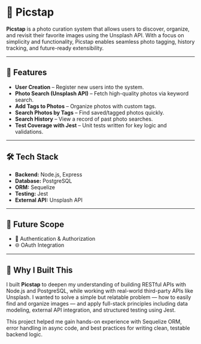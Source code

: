 # 📸 Picstap

**Picstap** is a photo curation system that allows users to discover, organize, and revisit their favorite images using the Unsplash API. With a focus on simplicity and functionality, Picstap enables seamless photo tagging, history tracking, and future-ready extensibility.

---

## 📝 Features

-  **User Creation** – Register new users into the system.
-  **Photo Search (Unsplash API)** – Fetch high-quality photos via keyword search.
-  **Add Tags to Photos** – Organize photos with custom tags.
-  **Search Photos by Tags** – Find saved/tagged photos quickly.
-  **Search History** – View a record of past photo searches.
-  **Test Coverage with Jest** – Unit tests written for key logic and validations.

---

## 🛠️ Tech Stack

- **Backend:** Node.js, Express
- **Database:** PostgreSQL
- **ORM:** Sequelize
- **Testing:** Jest
- **External API:** Unsplash API

---

## 🔮 Future Scope

- 🔐 Authentication & Authorization
- 🌐 OAuth Integration

 --- 

## 🧠 Why I Built This

I built **Picstap** to deepen my understanding of building RESTful APIs with Node.js and PostgreSQL, while working with real-world third-party APIs like Unsplash. I wanted to solve a simple but relatable problem — how to easily find and organize images — and apply full-stack principles including data modeling, external API integration, and structured testing using Jest.

This project helped me gain hands-on experience with Sequelize ORM, error handling in async code, and best practices for writing clean, testable backend logic.

